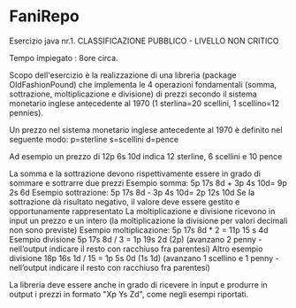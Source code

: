 # FaniRepo
Esercizio java nr.1.
CLASSIFICAZIONE PUBBLICO - LIVELLO NON CRITICO

Tempo impiegato : 8ore circa.


Scopo dell'esercizio è la realizzazione di una libreria (package OldFashionPound) che implementa le 4 operazioni fondamentali (somma, sottrazione, moltiplicazione e divisione) di prezzi secondo il sistema monetario inglese antecedente al 1970 (1 sterlina=20 scellini, 1 scellino=12 pennies).

Un prezzo nel sistema monetario inglese antecedente al 1970 è definito nel seguente modo:
p=sterline
s=scellini
d=pence

Ad esempio un prezzo di  12p 6s 10d indica 12 sterline, 6 scellini e 10 pence

La somma e la sottrazione devono rispettivamente essere in grado di sommare e sottrarre due prezzi
Esempio somma: 5p 17s 8d + 3p 4s 10d= 9p 2s 6d
Esempio sottrazione: 5p 17s 8d - 3p 4s 10d= 2p 12s 10d
Se la sottrazione dà risultato negativo, il valore deve essere gestito e opportunamente rappresentato 
La moltiplicazione e divisione ricevono in input un prezzo e un intero (la moltiplicazione  la divisione per valori decimali non sono previste)
Esempio moltiplicazione: 5p 17s 8d * 2 = 11p 15 s 4d
Esempio divisione 5p 17s 8d / 3 = 1p 19s 2d (2p) (avanzano 2 penny - nell’output indicare il resto con racchiuso fra parentesi)
Altro esempio divisione 18p 16s 1d / 15 = 1p 5s 0d   (1s 1d) (avanzano 1 scellino e 1 penny - nell’output indicare il resto con racchiuso fra parentesi)

La libreria deve essere anche in grado di ricevere in input e produrre in output i prezzi in formato "Xp Ys Zd", come negli esempi riportati. 

